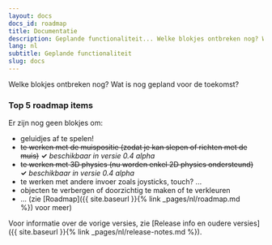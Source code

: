 ```yaml
---
layout: docs
docs_id: roadmap
title: Documentatie
description: Geplande functionaliteit... Welke blokjes ontbreken nog? Wat is nog gepland voor de toekomst?
lang: nl
subtitle: Geplande functionaliteit
slug: docs
---
```


Welke blokjes ontbreken nog? Wat is nog gepland voor de toekomst?

### Top 5 roadmap items

Er zijn nog geen blokjes om:
  * geluidjes af te spelen!
  * <del>te werken met de muispositie (zodat je kan slepen of richten met de muis)</del> **✓** _beschikbaar in versie 0.4 alpha_
  * <del>te werken met 3D physics (nu worden enkel 2D physics ondersteund)</del> **✓** _beschikbaar in versie 0.4 alpha_
  * te werken met andere invoer zoals joysticks, touch? ...
  * objecten te verbergen of doorzichtig te maken of te verkleuren
  * ... (zie [Roadmap]({{ site.baseurl }}{% link _pages/nl/roadmap.md %}) voor meer)


Voor informatie over de vorige versies, zie [Release info en oudere versies]({{ site.baseurl }}{% link _pages/nl/release-notes.md %}).